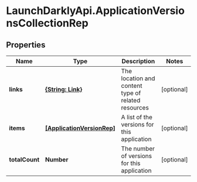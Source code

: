 # LaunchDarklyApi.ApplicationVersionsCollectionRep

## Properties

Name | Type | Description | Notes
------------ | ------------- | ------------- | -------------
**links** | [**{String: Link}**](Link.md) | The location and content type of related resources | [optional] 
**items** | [**[ApplicationVersionRep]**](ApplicationVersionRep.md) | A list of the versions for this application | [optional] 
**totalCount** | **Number** | The number of versions for this application | [optional] 


